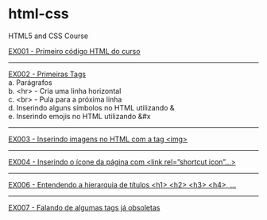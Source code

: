 # html-css
HTML5 and CSS Course

<a href="https://alexandrecassilhas.github.io/html-css/exercicios/ex001">EX001 - Primeiro código HTML do curso</a>
<hr>
<a href="https://alexandrecassilhas.github.io/html-css/exercicios/ex002">EX002 - Primeiras Tags</a>
<br>
<a>
a.	Parágrafos
<br>
b.	&lt;hr&gt; - Cria uma linha horizontal
<br>
c.	&lt;br&gt; - Pula para a próxima linha
<br>
d.	Inserindo alguns símbolos no HTML utilizando &
<br>
e.	Inserindo emojis no HTML utilizando &#x
</a>
<hr>
<a href="https://alexandrecassilhas.github.io/html-css/exercicios/ex003">EX003 - Inserindo imagens no HTML com a tag &lt;img&gt;</a>
<hr>
<a href="https://alexandrecassilhas.github.io/html-css/exercicios/ex004">EX004 - Inserindo o ícone da página com &lt;link rel=”shortcut icon”...&gt;</a>
<hr>
<a href="https://alexandrecassilhas.github.io/html-css/exercicios/ex006">EX006 - Entendendo a hierarquia de títulos &lt;h1&gt; &lt;h2&gt; &lt;h3&gt; &lt;h4&gt;, ...</a>
<hr>
<a href="https://alexandrecassilhas.github.io/html-css/exercicios/ex007/html4.html">EX007 - Falando de algumas tags já obsoletas</a>
